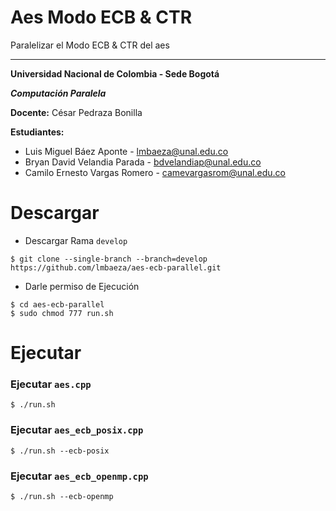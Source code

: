 # Aes Modo ECB & CTR

Paralelizar el Modo ECB & CTR del aes

----

**Universidad Nacional de Colombia - Sede Bogotá**

 _**Computación Paralela**_

 **Docente:**   César Pedraza Bonilla

 **Estudiantes:**
 * Luis Miguel Báez Aponte - lmbaeza@unal.edu.co
 * Bryan David Velandia Parada - bdvelandiap@unal.edu.co
 * Camilo Ernesto Vargas Romero - camevargasrom@unal.edu.co


# Descargar

* Descargar Rama `develop`
```shell
$ git clone --single-branch --branch=develop https://github.com/lmbaeza/aes-ecb-parallel.git
```

* Darle permiso de Ejecución

```shell
$ cd aes-ecb-parallel
$ sudo chmod 777 run.sh 
```

# Ejecutar

### Ejecutar `aes.cpp`
```shell
$ ./run.sh
```

### Ejecutar `aes_ecb_posix.cpp`
```shell
$ ./run.sh --ecb-posix
```

### Ejecutar `aes_ecb_openmp.cpp`

```shell
$ ./run.sh --ecb-openmp
```
